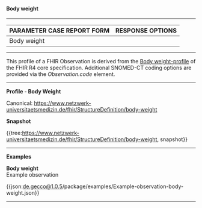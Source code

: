 #### Body weight

---

| PARAMETER CASE REPORT FORM | RESPONSE OPTIONS |
|--------------|-----------|
| Body weight |  | 

---

This profile of a FHIR Observation is derived from the [Body weight-profile](http://hl7.org/fhir/R4/observation-bodyweight.html) of the FHIR R4 core specification. Additional SNOMED-CT coding options are provided via the *Observation.code* element.

---

**Profile - Body Weight**

Canonical: https://www.netzwerk-universitaetsmedizin.de/fhir/StructureDefinition/body-weight

**Snapshot**

{{tree:https://www.netzwerk-universitaetsmedizin.de/fhir/StructureDefinition/body-weight, snapshot}}

---

**Examples**

**Body weight**
<br>
Example observation

{{json:de.gecco@1.0.5/package/examples/Example-observation-body-weight.json}}   

---